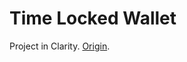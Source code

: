 # Time Locked Wallet

Project in Clarity. [Origin](https://book.clarity-lang.org/ch08-01-time-locked-wallet.html).
